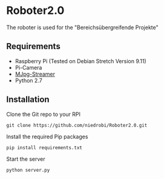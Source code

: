 # Roboter2.0
The roboter is used for the "Bereichsübergreifende Projekte"

## Requirements
* Raspberry Pi (Tested on Debian Stretch Version 9.11)
* Pi-Camera
* [MJpg-Streamer](https://github.com/jacksonliam/mjpg-streamer)
* Python 2.7

## Installation

Clone the Git repo to your RPI
```
git clone https://github.com/niedrobi/Roboter2.0.git
```
Install the required Pip packages
```
pip install requirements.txt
```
Start the server
```
python server.py
```

